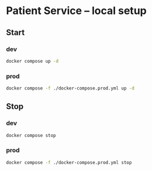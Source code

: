 # Patient Service – local setup

## Start

### dev
```bash
docker compose up -d
```
### prod
```bash
docker compose -f ./docker-compose.prod.yml up -d
```
## Stop

### dev
```bash
docker compose stop
```

### prod
```bash
docker compose -f ./docker-compose.prod.yml stop 
```